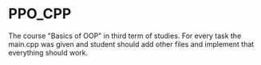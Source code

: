 # PPO_CPP
The course "Basics of OOP" in third term of studies. For every task the main.cpp was given and student should add other files and implement that everything should work.
